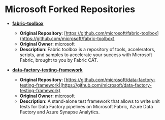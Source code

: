 # Microsoft Forked Repositories

- **[fabric-toolbox](https://github.com/FabricEssentials/fabric-toolbox)**
  - **Original Repository**: [https://github.com/microsoft/fabric-toolbox](https://github.com/microsoft/fabric-toolbox)
  - **Original Owner**: microsoft
  - **Description**: Fabric toolbox is a repository of tools, accelerators, scripts, and samples to accelerate your success with Microsoft Fabric, brought to you by Fabric CAT.

- **[data-factory-testing-framework](https://github.com/FabricEssentials/data-factory-testing-framework)**
  - **Original Repository**: [https://github.com/microsoft/data-factory-testing-framework](https://github.com/microsoft/data-factory-testing-framework)
  - **Original Owner**: microsoft
  - **Description**: A stand-alone test framework that allows to write unit tests for Data Factory pipelines on Microsoft Fabric, Azure Data Factory and Azure Synapse Analytics.

